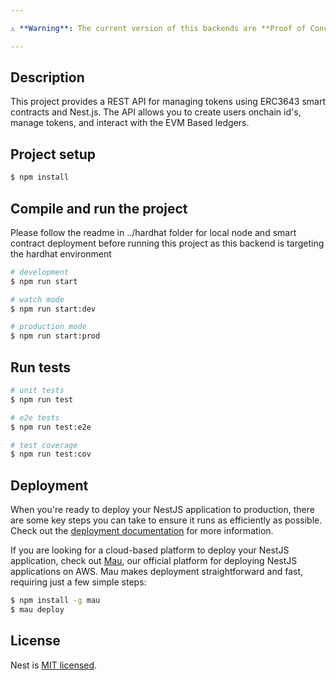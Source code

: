 ```yaml
---

⚠️ **Warning**: The current version of this backends are **Proof of Concept (PoC)** and is intended for demonstration and testing purposes only. It is currently pre configured to work using few settings either from .env or some hard coded values. Please exercise caution and do not use it in production or with real assets until further development and testing have been completed.

--- 
```


## Description

This project provides a REST API for managing tokens using ERC3643 smart contracts and Nest.js. The API allows you to create users onchain id's, manage tokens, and interact with the EVM Based ledgers.

## Project setup

```bash
$ npm install
```

## Compile and run the project

Please follow the readme in ../hardhat folder for local node and smart contract deployment before running this project as this backend is targeting the hardhat environment

```bash
# development
$ npm run start

# watch mode
$ npm run start:dev

# production mode
$ npm run start:prod
```

## Run tests

```bash
# unit tests
$ npm run test

# e2e tests
$ npm run test:e2e

# test coverage
$ npm run test:cov
```

## Deployment

When you're ready to deploy your NestJS application to production, there are some key steps you can take to ensure it runs as efficiently as possible. Check out the [deployment documentation](https://docs.nestjs.com/deployment) for more information.

If you are looking for a cloud-based platform to deploy your NestJS application, check out [Mau](https://mau.nestjs.com), our official platform for deploying NestJS applications on AWS. Mau makes deployment straightforward and fast, requiring just a few simple steps:

```bash
$ npm install -g mau
$ mau deploy
```

## License

Nest is [MIT licensed](https://github.com/nestjs/nest/blob/master/LICENSE).
